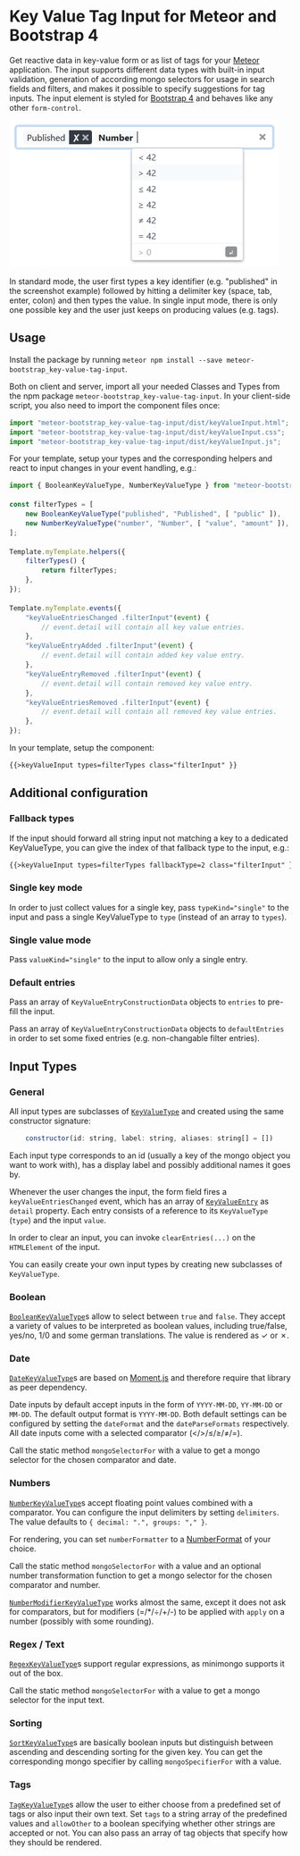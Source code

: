 # Key Value Tag Input for Meteor and Bootstrap 4

Get reactive data in key-value form or as list of tags for your [Meteor](https://www.meteor.com/) application.
The input supports different data types with built-in input validation, generation of according mongo selectors for usage in search fields and filters, and makes it possible to specify suggestions for tag inputs.
The input element is styled for [Bootstrap 4](https://getbootstrap.com/) and behaves like any other `form-control`.

![example input](./docs/exampleInput.png)

In standard mode, the user first types a key identifier (e.g. "published" in the screenshot example) followed by hitting a delimiter key (space, tab, enter, colon) and then types the value.
In single input mode, there is only one possible key and the user just keeps on producing values (e.g. tags).

## Usage

Install the package by running `meteor npm install --save meteor-bootstrap_key-value-tag-input`.

Both on client and server, import all your needed Classes and Types from the npm package `meteor-bootstrap_key-value-tag-input`.
In your client-side script, you also need to import the component files once:

```javascript
import "meteor-bootstrap_key-value-tag-input/dist/keyValueInput.html";
import "meteor-bootstrap_key-value-tag-input/dist/keyValueInput.css";
import "meteor-bootstrap_key-value-tag-input/dist/keyValueInput.js";
```

For your template, setup your types and the corresponding helpers and react to input changes in your event handling, e.g.:

```javascript
import { BooleanKeyValueType, NumberKeyValueType } from "meteor-bootstrap_key-value-tag-input";

const filterTypes = [
    new BooleanKeyValueType("published", "Published", [ "public" ]),
    new NumberKeyValueType("number", "Number", [ "value", "amount" ]),
];

Template.myTemplate.helpers({
    filterTypes() {
        return filterTypes;
    },
});

Template.myTemplate.events({
    "keyValueEntriesChanged .filterInput"(event) {
        // event.detail will contain all key value entries.
    },
    "keyValueEntryAdded .filterInput"(event) {
        // event.detail will contain added key value entry.    
    },
    "keyValueEntryRemoved .filterInput"(event) {
        // event.detail will contain removed key value entry.    
    },
    "keyValueEntriesRemoved .filterInput"(event) {
        // event.detail will contain all removed key value entries.    
    },
});
```

In your template, setup the component:

```html
{{>keyValueInput types=filterTypes class="filterInput" }}
```

## Additional configuration

### Fallback types

If the input should forward all string input not matching a key to a dedicated KeyValueType, you can give the index of that fallback type to the input, e.g.:

```html
{{>keyValueInput types=filterTypes fallbackType=2 class="filterInput" }}
```

### Single key mode

In order to just collect values for a single key, pass `typeKind="single"` to the input and pass a single KeyValueType to `type` (instead of an array to `types`).

### Single value mode

Pass `valueKind="single"` to the input to allow only a single entry.

### Default entries

Pass an array of `KeyValueEntryConstructionData` objects to `entries` to pre-fill the input.

Pass an array of `KeyValueEntryConstructionData` objects to `defaultEntries` in order to set some fixed entries (e.g. non-changable filter entries).

## Input Types

### General

All input types are subclasses of [`KeyValueType`](./src/keyValueTypes/KeyValueType.ts) and created using the same constructor signature:

```javascript
    constructor(id: string, label: string, aliases: string[] = [])
```

Each input type corresponds to an id (usually a key of the mongo object you want to work with), has a display label and possibly additional names it goes by.

Whenever the user changes the input, the form field fires a `keyValueEntriesChanged` event, which has an array of [`KeyValueEntry`](./src/keyValueTypes/KeyValueType.ts) as `detail` property.
Each entry consists of a reference to its `KeyValueType` (`type`) and the input `value`.

In order to clear an input, you can invoke `clearEntries(...)` on the `HTMLElement` of the input.

You can easily create your own input types by creating new subclasses of `KeyValueType`.

### Boolean

[`BooleanKeyValueType`](./src/keyValueTypes/BooleanKeyValueType.ts)s allow to select between `true` and `false`.
They accept a variety of values to be interpreted as boolean values, including true/false, yes/no, 1/0 and some german translations.
The value is rendered as ✓ or ✗.

### Date

[`DateKeyValueType`](./src/keyValueTypes/DateKeyValueType.ts)s are based on [Moment.js](https://momentjs.com/) and therefore require that library as peer dependency.

Date inputs by default accept inputs in the form of `YYYY-MM-DD`, `YY-MM-DD` or `MM-DD`.
The default output format is `YYYY-MM-DD`.
Both default settings can be configured by setting the `dateFormat` and the `dateParseFormats` respectively.
All date inputs come with a selected comparator (</>/≤/≥/≠/=).

Call the static method `mongoSelectorFor` with a value to get a mongo selector for the chosen comparator and date.

### Numbers

[`NumberKeyValueType`](./src/keyValueTypes/NumberKeyValueType.ts)s accept floating point values combined with a comparator.
You can configure the input delimiters by setting `delimiters`.
The value defaults to `{ decimal: ".", groups: "," }`.

For rendering, you can set `numberFormatter` to a [NumberFormat](https://developer.mozilla.org/en-US/docs/Web/JavaScript/Reference/Global_Objects/NumberFormat) of your choice.

Call the static method `mongoSelectorFor` with a value and an optional number transformation function to get a mongo selector for the chosen comparator and number.

[`NumberModifierKeyValueType`](./src/keyValueTypes/NumberKeyValueType.ts) works almost the same, except it does not ask for comparators, but for modifiers (=/*/÷/+/-) to be applied with `apply` on a number (possibly with some rounding).

### Regex / Text

[`RegexKeyValueType`](./src/keyValueTypes/RegexKeyValueType.ts)s support regular expressions, as minimongo supports it out of the box.

Call the static method `mongoSelectorFor` with a value to get a mongo selector for the input text.

### Sorting

[`SortKeyValueType`](./src/keyValueTypes/SortKeyValueType.ts)s are basically boolean inputs but distinguish between ascending and descending sorting for the given key.
You can get the corresponding mongo specifier by calling `mongoSpecifierFor` with a value.

### Tags

[`TagKeyValueType`](./src/keyValueTypes/TagKeyValueType.ts)s allow the user to either choose from a predefined set of tags or also input their own text.
Set `tags` to a string array of the predefined values and `allowOther` to a boolean specifying whether other strings are accepted or not.
You can also pass an array of tag objects that specify how they should be rendered.
